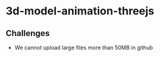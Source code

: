 # 3d-model-animation-threejs

## Challenges

- We cannot upload large files more than 50MB in github
